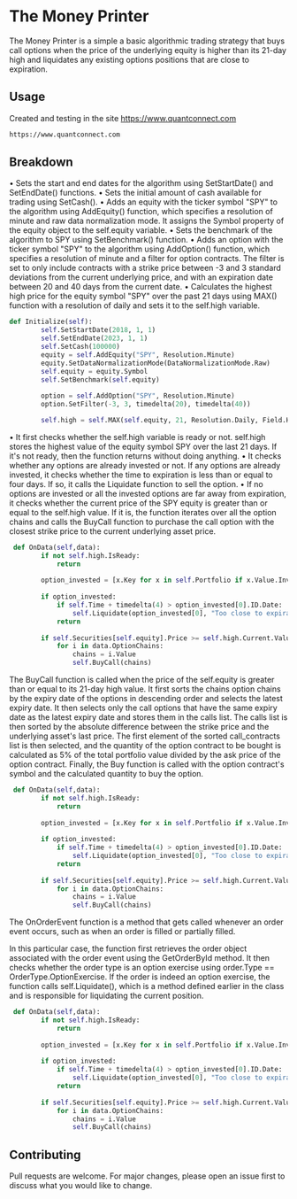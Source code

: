 # The Money Printer

The Money Printer is a simple a basic algorithmic trading strategy that buys call options when the price of the underlying equity is higher than its 21-day high and liquidates any existing options positions that are close to expiration.

## Usage

Created and testing in the site https://www.quantconnect.com

```bash
https://www.quantconnect.com
```

## Breakdown

• Sets the start and end dates for the algorithm using SetStartDate() and SetEndDate() functions.
• Sets the initial amount of cash available for trading using SetCash().
• Adds an equity with the ticker symbol "SPY" to the algorithm using AddEquity() function, which specifies a resolution of minute and raw data normalization mode. It assigns the Symbol property of the equity object to the self.equity variable.
• Sets the benchmark of the algorithm to SPY using SetBenchmark() function.
• Adds an option with the ticker symbol "SPY" to the algorithm using AddOption() function, which specifies a resolution of minute and a filter for option contracts. The filter is set to only include contracts with a strike price between -3 and 3 standard deviations from the current underlying price, and with an expiration date between 20 and 40 days from the current date.
• Calculates the highest high price for the equity symbol "SPY" over the past 21 days using MAX() function with a resolution of daily and sets it to the self.high variable.

```python
def Initialize(self):
        self.SetStartDate(2018, 1, 1)
        self.SetEndDate(2023, 1, 1)
        self.SetCash(100000)
        equity = self.AddEquity("SPY", Resolution.Minute)
        equity.SetDataNormalizationMode(DataNormalizationMode.Raw)
        self.equity = equity.Symbol
        self.SetBenchmark(self.equity)
        
        option = self.AddOption("SPY", Resolution.Minute)
        option.SetFilter(-3, 3, timedelta(20), timedelta(40))

        self.high = self.MAX(self.equity, 21, Resolution.Daily, Field.High)
```
• It first checks whether the self.high variable is ready or not. self.high stores the highest value of the equity symbol SPY over the last 21 days. If it's not ready, then the function returns without doing anything.
• It checks whether any options are already invested or not. If any options are already invested, it checks whether the time to expiration is less than or equal to four days. If so, it calls the Liquidate function to sell the option.
• If no options are invested or all the invested options are far away from expiration, it checks whether the current price of the SPY equity is greater than or equal to the self.high value. If it is, the function iterates over all the option chains and calls the BuyCall function to purchase the call option with the closest strike price to the current underlying asset price.

```python
 def OnData(self,data):
        if not self.high.IsReady:
            return
        
        option_invested = [x.Key for x in self.Portfolio if x.Value.Invested and x.Value.Type==SecurityType.Option]
        
        if option_invested:
            if self.Time + timedelta(4) > option_invested[0].ID.Date:
                self.Liquidate(option_invested[0], "Too close to expiration")
            return
        
        if self.Securities[self.equity].Price >= self.high.Current.Value:
            for i in data.OptionChains:
                chains = i.Value
                self.BuyCall(chains)
```

The BuyCall function is called when the price of the self.equity is greater than or equal to its 21-day high value. It first sorts the chains option chains by the expiry date of the options in descending order and selects the latest expiry date. It then selects only the call options that have the same expiry date as the latest expiry date and stores them in the calls list. The calls list is then sorted by the absolute difference between the strike price and the underlying asset's last price. The first element of the sorted call_contracts list is then selected, and the quantity of the option contract to be bought is calculated as 5% of the total portfolio value divided by the ask price of the option contract. Finally, the Buy function is called with the option contract's symbol and the calculated quantity to buy the option.


```python
 def OnData(self,data):
        if not self.high.IsReady:
            return
        
        option_invested = [x.Key for x in self.Portfolio if x.Value.Invested and x.Value.Type==SecurityType.Option]
        
        if option_invested:
            if self.Time + timedelta(4) > option_invested[0].ID.Date:
                self.Liquidate(option_invested[0], "Too close to expiration")
            return
        
        if self.Securities[self.equity].Price >= self.high.Current.Value:
            for i in data.OptionChains:
                chains = i.Value
                self.BuyCall(chains)
```

The OnOrderEvent function is a method that gets called whenever an order event occurs, such as when an order is filled or partially filled.

In this particular case, the function first retrieves the order object associated with the order event using the GetOrderById method. It then checks whether the order type is an option exercise using order.Type == OrderType.OptionExercise. If the order is indeed an option exercise, the function calls self.Liquidate(), which is a method defined earlier in the class and is responsible for liquidating the current position.


```python
 def OnData(self,data):
        if not self.high.IsReady:
            return
        
        option_invested = [x.Key for x in self.Portfolio if x.Value.Invested and x.Value.Type==SecurityType.Option]
        
        if option_invested:
            if self.Time + timedelta(4) > option_invested[0].ID.Date:
                self.Liquidate(option_invested[0], "Too close to expiration")
            return
        
        if self.Securities[self.equity].Price >= self.high.Current.Value:
            for i in data.OptionChains:
                chains = i.Value
                self.BuyCall(chains)
```
## Contributing

Pull requests are welcome. For major changes, please open an issue first
to discuss what you would like to change.

